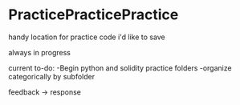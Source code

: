 # PracticePracticePractice
handy location for practice code i'd like to save

always in progress

current to-do:
    -Begin python and solidity practice folders
        -organize categorically by subfolder

feedback -> response